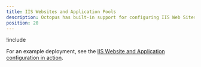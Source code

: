 ```yaml
---
title: IIS Websites and Application Pools
description: Octopus has built-in support for configuring IIS Web Sites, Applications and Virtual Directories.
position: 20
---
```


!include <iis-feature>

For an example deployment, see the [IIS Website and Application configuration in action](/docs/deployment-examples/iis-websites-and-application-pools.md/#IISWebsitesandApplicationPools-IISconfigurationinaction).
